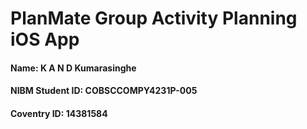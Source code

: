 # PlanMate Group Activity Planning iOS App

#### Name: K A N D Kumarasinghe
#### NIBM Student ID: COBSCCOMPY4231P-005
#### Coventry ID: 14381584
